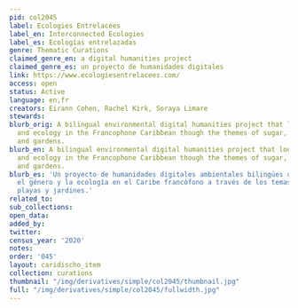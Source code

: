 ```yaml
---
pid: col2045
label: Ecologies Entrelacées
label_en: Interconnected Ecologies
label_es: Ecologías entrelazadas
genre: Thematic Curations
claimed_genre_en: a digital humanities project
claimed_genre_es: un proyecto de humanidades digitales
link: https://www.ecologiesentrelacees.com/
access: open
status: Active
language: en,fr
creators: Eirann Cohen, Rachel Kirk, Soraya Limare
stewards:
blurb_orig: A bilingual environmental digital humanities project that looks at gender
  and ecology in the Francophone Caribbean though the themes of sugar, bananas, beaches,
  and gardens.
blurb_en: A bilingual environmental digital humanities project that looks at gender
  and ecology in the Francophone Caribbean though the themes of sugar, bananas, beaches,
  and gardens.
blurb_es: 'Un proyecto de humanidades digitales ambientales bilingües que analiza
  el género y la ecología en el Caribe francófono a través de los temas: azúcar, plátanos,
  playas y jardines.'
related_to:
sub_collections:
open_data:
added_by:
twitter:
census_year: '2020'
notes:
order: '045'
layout: caridischo_item
collection: curations
thumbnail: "/img/derivatives/simple/col2045/thumbnail.jpg"
full: "/img/derivatives/simple/col2045/fullwidth.jpg"
---
```


